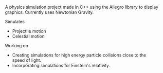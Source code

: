 A physics simulation project made in C++ using the Allegro library to display graphics. Currently uses Newtonian Gravity.

Simulates
- Projectile motion
- Celestial motion

Working on
- Creating simulations for high energy particle collisions close to the speed of light.
- Incorporating simulations for Einstein's relativity.